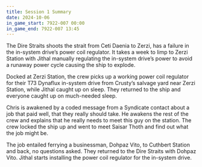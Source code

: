 ```yaml
---
title: Session 1 Summary
date: 2024-10-06
in_game_start: 7922-007 00:00
in_game_end: 7922-007 13:45
---
```

The Dire Straits shoots the strait from Ceti Daenia to Zerzi, has a failure in the in-system drive’s power coil regulator. It takes a week to limp to Zerzi Station with Jithal manually regulating the in-system drive’s power to avoid a runaway power cycle causing the ship to explode.

Docked at Zerzi Station, the crew picks up a working power coil regulator for their T73 Dynaflux in-system drive from Crusty’s salvage yard near Zerzi Station, while Jithal caught up on sleep. They returned to the ship and everyone caught up on much-needed sleep.

Chris is awakened by a coded message from a Syndicate contact about a job that paid well, that they really should take. He awakens the rest of the crew and explains that he really needs to meet this guy on the station.  The crew locked the ship up and went to meet Saisar Thoth and find out what the job might be.

The job entailed ferrying a businessman, Dohpaz Vito, to Cuthbert Station and back, no questions asked. They returned to the Dire Straits with Dohpaz Vito. Jithal starts installing the power coil regulator for the in-system drive. 
